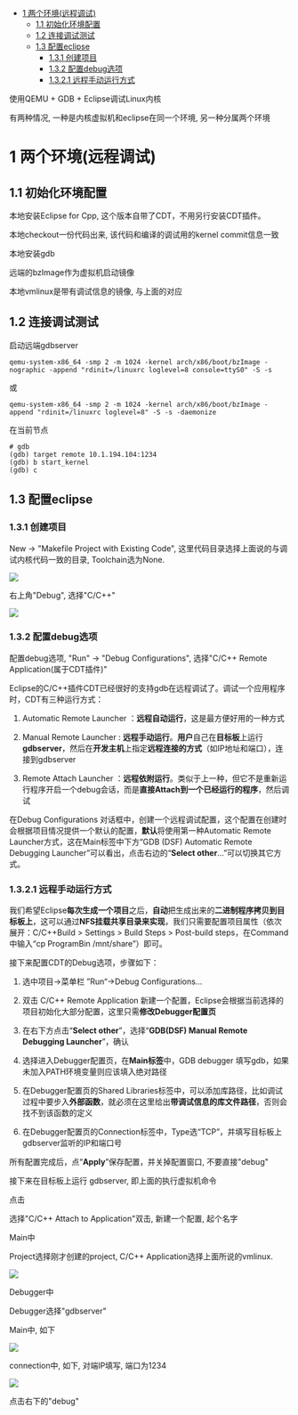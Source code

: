 
<!-- @import "[TOC]" {cmd="toc" depthFrom=1 depthTo=6 orderedList=false} -->

<!-- code_chunk_output -->

* [1 两个环境(远程调试)](#1-两个环境远程调试)
	* [1.1 初始化环境配置](#11-初始化环境配置)
	* [1.2 连接调试测试](#12-连接调试测试)
	* [1.3 配置eclipse](#13-配置eclipse)
		* [1.3.1 创建项目](#131-创建项目)
		* [1.3.2 配置debug选项](#132-配置debug选项)
		* [1.3.2.1 远程手动运行方式](#1321-远程手动运行方式)

<!-- /code_chunk_output -->

使用QEMU \+ GDB \+ Eclipse调试Linux内核

有两种情况, 一种是内核虚拟机和eclipse在同一个环境, 另一种分属两个环境

# 1 两个环境(远程调试)

## 1.1 初始化环境配置

本地安装Eclipse for Cpp, 这个版本自带了CDT，不用另行安装CDT插件。

本地checkout一份代码出来, 该代码和编译的调试用的kernel commit信息一致

本地安装gdb

远端的bzImage作为虚拟机启动镜像

本地vmlinux是带有调试信息的镜像, 与上面的对应

## 1.2 连接调试测试

启动远端gdbserver

```
qemu-system-x86_64 -smp 2 -m 1024 -kernel arch/x86/boot/bzImage -nographic -append "rdinit=/linuxrc loglevel=8 console=ttyS0" -S -s
```

或

```
qemu-system-x86_64 -smp 2 -m 1024 -kernel arch/x86/boot/bzImage -append "rdinit=/linuxrc loglevel=8" -S -s -daemonize
```

在当前节点

```
# gdb
(gdb) target remote 10.1.194.104:1234
(gdb) b start_kernel
(gdb) c
```

## 1.3 配置eclipse

### 1.3.1 创建项目

New → "Makefile Project with Existing Code", 这里代码目录选择上面说的与调试内核代码一致的目录, Toolchain选为None.

![](./images/2019-05-31-14-06-14.png)

右上角"Debug", 选择"C/C\+\+"

![](./images/2019-05-31-12-51-02.png)

### 1.3.2 配置debug选项

配置debug选项, "Run" → "Debug Configurations", 选择"C\/C\+\+ Remote Application(属于CDT插件)"

Eclipse的C/C++插件CDT已经很好的支持gdb在远程调试了。调试一个应用程序时，CDT有三种运行方式：

1. Automatic Remote Launcher ：**远程自动运行**，这是最方便好用的一种方式

2. Manual Remote Launcher : **远程手动运行**。**用户**自己在**目标板**上运行**gdbserver**，然后在**开发主机**上指定**远程连接的方式**（如IP地址和端口），连接到gdbserver

3. Remote Attach Launcher ：**远程依附运行**。类似于上一种，但它不是重新运行程序开启一个debug会话，而是**直接Attach到一个已经运行的程序**，然后调试

在Debug Configurations 对话框中，创建一个远程调试配置，这个配置在创建时会根据项目情况提供一个默认的配置，**默认**将使用第一种Automatic Remote Launcher方式，这在Main标签中下方“GDB (DSF) Automatic Remote Debugging Launcher”可以看出，点击右边的“**Select other**…”可以切换其它方式。

### 1.3.2.1 远程手动运行方式

我们希望Eclipse**每次生成一个项目**之后，**自动**把生成出来的**二进制程序拷贝到目标板上**，这可以通过**NFS挂载共享目录来实现**，我们只需要配置项目属性（依次展开：C/C\+\+Build > Settings > Build Steps > Post\-build steps，在Command中输入“cp ProgramBin /mnt/share”）即可。

接下来配置CDT的Debug选项，步骤如下：

1. 选中项目→菜单栏 ”Run“→Debug Configurations…

2. 双击 C/C++ Remote Application 新建一个配置，Eclipse会根据当前选择的项目初始化大部分配置，这里只需**修改Debugger配置页**

3. 在右下方点击“**Select other**”，选择“**GDB(DSF) Manual Remote Debugging Launcher**”，确认

4. 选择进入Debugger配置页，在**Main标签**中，GDB debugger 填写gdb，如果未加入PATH环境变量则应该填入绝对路径

5. 在Debugger配置页的Shared Libraries标签中，可以添加库路径，比如调试过程中要步入**外部函数**，就必须在这里给出**带调试信息的库文件路径**，否则会找不到该函数的定义

6. 在Debugger配置页的Connection标签中，Type选“TCP”，并填写目标板上gdbserver监听的IP和端口号

所有配置完成后，点“**Apply**”保存配置，并关掉配置窗口, 不要直接"debug"

接下来在目标板上运行 gdbserver, 即上面的执行虚拟机命令

点击




选择"C/C\+\+ Attach to Application"双击, 新建一个配置, 起个名字

Main中

Project选择刚才创建的project, C/C\+\+ Application选择上面所说的vmlinux. 

![](./images/2019-05-31-14-37-13.png)

Debugger中

Debugger选择"gdbserver"

Main中, 如下

![](./images/2019-05-31-14-40-39.png)

connection中, 如下, 对端IP填写, 端口为1234

![](./images/2019-05-31-14-41-04.png)

点击右下的"debug"


